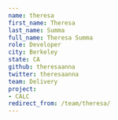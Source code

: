 ```yaml
---
name: theresa
first_name: Theresa
last_name: Summa
full_name: Theresa Summa
role: Developer
city: Berkeley
state: CA
github: theresaanna
twitter: theresaanna
team: Delivery
project:
- CALC
redirect_from: /team/theresa/
---
```

